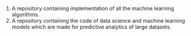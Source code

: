 1. A repository containing implementation of all the machine learning algorithms.
2. A repository containing the code of data science and machine learning models which are made for predictive analytics 
of large datasets.

